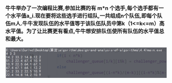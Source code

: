 ### 牛牛举办了一次编程比赛,参加比赛的有 m*n 个选手,每个选手都有一个水平值a_i.现在要将这些选手进行组队,一共组成n个队伍,即每个队伍m人.牛牛发现队伍的水平值等于该队伍队员中第k（1<=k<=m）高水平值。为了让比赛更有看点,牛牛想安排队伍使所有队伍的水平值总和最大。
<img src="run.png">